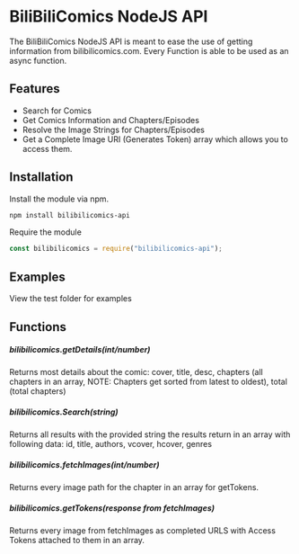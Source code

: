 # BiliBiliComics NodeJS API

The BiliBiliComics NodeJS API is meant to ease the use of getting information from bilibilicomics.com.
Every Function is able to be used as an async function.

## Features

- Search for Comics
- Get Comics Information and Chapters/Episodes
- Resolve the Image Strings for Chapters/Episodes
- Get a Complete Image URI (Generates Token) array which allows you to access them.

## Installation

Install the module via npm.
```sh
npm install bilibilicomics-api
```

Require the module
```js
const bilibilicomics = require("bilibilicomics-api");
```

## Examples
View the test folder for examples

## Functions

##### bilibilicomics.getDetails(int/number)
Returns most details about the comic: cover, title, desc, chapters (all chapters in an array, NOTE: Chapters get sorted from latest to oldest), total (total chapters)

##### bilibilicomics.Search(string)
Returns all results with the provided string the results return in an array with following data: id, title, authors, vcover, hcover, genres

##### bilibilicomics.fetchImages(int/number)
Returns every image path for the chapter in an array for getTokens.

##### bilibilicomics.getTokens(response from fetchImages)
Returns every image from fetchImages as completed URLS with Access Tokens attached to them in an array.
